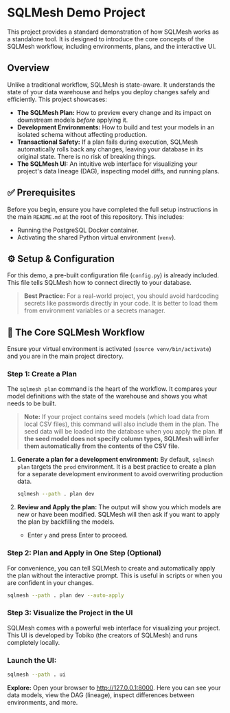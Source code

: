 # SQLMesh Demo Project

This project provides a standard demonstration of how SQLMesh works as a standalone tool. It is designed to introduce the core concepts of the SQLMesh workflow, including environments, plans, and the interactive UI.


## Overview

Unlike a traditional workflow, SQLMesh is state-aware. It understands the state of your data warehouse and helps you deploy changes safely and efficiently. This project showcases:

-   **The SQLMesh Plan:** How to preview every change and its impact on downstream models *before* applying it.
-   **Development Environments:** How to build and test your models in an isolated schema without affecting production.
-   **Transactional Safety:** If a plan fails during execution, SQLMesh automatically rolls back any changes, leaving your database in its original state. There is no risk of breaking things.
-   **The SQLMesh UI:** An intuitive web interface for visualizing your project's data lineage (DAG), inspecting model diffs, and running plans.


## ✅ Prerequisites

Before you begin, ensure you have completed the full setup instructions in the main `README.md` at the root of this repository. This includes:
-   Running the PostgreSQL Docker container.
-   Activating the shared Python virtual environment (`venv`).


## ⚙️ Setup & Configuration

For this demo, a pre-built configuration file (`config.py`) is already included. This file tells SQLMesh how to connect directly to your database.

> **Best Practice:** For a real-world project, you should avoid hardcoding secrets like passwords directly in your code. It is better to load them from environment variables or a secrets manager.

## 🚀 The Core SQLMesh Workflow

Ensure your virtual environment is activated (`source venv/bin/activate`) and you are in the main project directory.


### Step 1: Create a Plan

The `sqlmesh plan` command is the heart of the workflow. It compares your model definitions with the state of the warehouse and shows you what needs to be built.

> **Note:** If your project contains seed models (which load data from local CSV files), this command will also include them in the plan. The seed data will be loaded into the database when you apply the plan. 
**If the seed model does not specify column types, SQLMesh will infer them automatically from the contents of the CSV file.**

1.  **Generate a plan for a development environment:**
    By default, `sqlmesh plan` targets the `prod` environment. It is a best practice to create a plan for a separate development environment to avoid overwriting production data.
    ```bash
    sqlmesh --path . plan dev
    ```

2.  **Review and Apply the plan:**
    The output will show you which models are new or have been modified. SQLMesh will then ask if you want to apply the plan by backfilling the models.
    -   Enter `y` and press Enter to proceed.


### Step 2: Plan and Apply in One Step (Optional)

For convenience, you can tell SQLMesh to create and automatically apply the plan without the interactive prompt. This is useful in scripts or when you are confident in your changes.

```bash
sqlmesh --path . plan dev --auto-apply
```


### Step 3: Visualize the Project in the UI
SQLMesh comes with a powerful web interface for visualizing your project. This UI is developed by Tobiko (the creators of SQLMesh) and runs completely locally.

### Launch the UI:

```bash
sqlmesh --path . ui
```

**Explore:**
Open your browser to http://127.0.0.1:8000. 
Here you can see your data models, view the DAG (lineage), inspect differences between environments, and more.